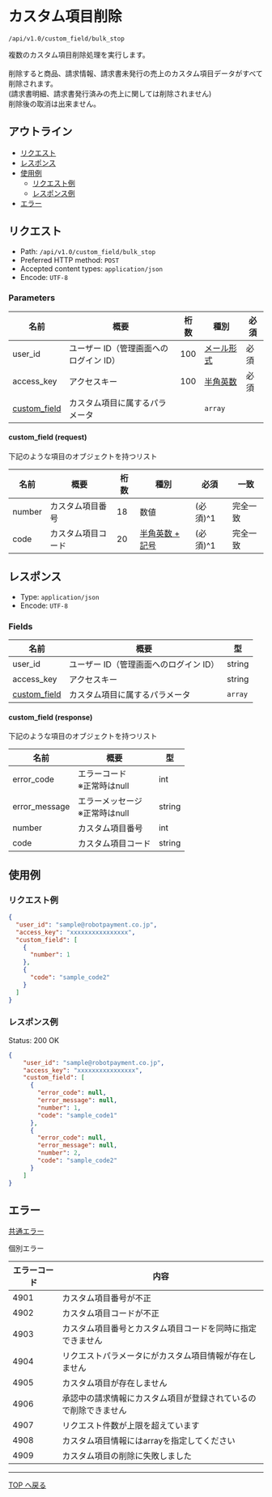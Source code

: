 # カスタム項目削除

`/api/v1.0/custom_field/bulk_stop`

複数のカスタム項目削除処理を実行します。
<br> 
<br> 削除すると商品、請求情報、請求書未発行の売上のカスタム項目データがすべて削除されます。
<br> (請求書明細、請求書発行済みの売上に関しては削除されません)
<br> 削除後の取消は出来ません。

## アウトライン

- [リクエスト](#リクエスト)
- [レスポンス](#レスポンス)
- [使用例](#使用例)
  - [リクエスト例](#リクエスト例)
  - [レスポンス例](#レスポンス例)
- [エラー](#エラー)

## リクエスト

- Path: `/api/v1.0/custom_field/bulk_stop`
- Preferred HTTP method: `POST`
- Accepted content types: `application/json`
- Encode: `UTF-8`

### Parameters

| 名前                                  | 概要                                   | 桁数 | 種別                              | 必須 |
| ------------------------------------- | -------------------------------------- | ---- | --------------------------------- | ---- |
| user_id                               | ユーザー ID（管理画面へのログイン ID） | 100  | [メール形式](../../index.md#種別) | 必須 |
| access_key                            | アクセスキー                           | 100  | [半角英数](../../index.md#種別)   | 必須 |
| [custom_field](#custom_field-request) | カスタム項目に属するパラメータ         |      | `array`                           |      |

#### custom_field (request)

下記のような項目のオブジェクトを持つリスト

| 名前   | 概要               | 桁数 | 種別                                   | 必須     | 一致     |
| ------ | ------------------ | ---- | -------------------------------------- | -------- | -------- |
| number | カスタム項目番号   | 18   | 数値                                   | (必須)^1 | 完全一致 |
| code   | カスタム項目コード | 20   | [半角英数 + 記号](../../index.md#種別) | (必須)^1 | 完全一致 |

## レスポンス

- Type: `application/json`
- Encode: `UTF-8`

### Fields

| 名前                                   | 概要                                   | 型      |
| -------------------------------------- | -------------------------------------- | ------- |
| user_id                                | ユーザー ID（管理画面へのログイン ID） | string  |
| access_key                             | アクセスキー                           | string  |
| [custom_field](#custom_field-response) | カスタム項目に属するパラメータ         | `array` |

#### custom_field (response)

下記のような項目のオブジェクトを持つリスト

| 名前          | 概要                                       | 型     |
| ------------- | ------------------------------------------ | ------ |
| error_code    | エラーコード <br> ※正常時はnull            | int    |
| error_message | エラーメッセージ <br> ※正常時はnull        | string |
| number        | カスタム項目番号                           | int    |
| code          | カスタム項目コード                         | string |

## 使用例

### リクエスト例

```json
{
  "user_id": "sample@robotpayment.co.jp",
  "access_key": "xxxxxxxxxxxxxxxx",
  "custom_field": [
    {
      "number": 1
    },
    {
      "code": "sample_code2"
    }
  ]
}
```

### レスポンス例

Status: 200 OK

```json
{
    "user_id": "sample@robotpayment.co.jp",
    "access_key": "xxxxxxxxxxxxxxxx",
    "custom_field": [
      {
        "error_code": null,
        "error_message": null,
        "number": 1,
        "code": "sample_code1"
      },
      {
        "error_code": null,
        "error_message": null,
        "number": 2,
        "code": "sample_code2"
      }
    ]
}
```

## エラー

[共通エラー](../../index.md#共通エラー)

個別エラー

| エラーコード | 内容                                                             |
| ------------ | ---------------------------------------------------------------- |
| 4901         | カスタム項目番号が不正                                           |
| 4902         | カスタム項目コードが不正                                         |
| 4903         | カスタム項目番号とカスタム項目コードを同時に指定できません        |
| 4904         | リクエストパラメータにがカスタム項目情報が存在しません           |
| 4905         | カスタム項目が存在しません                                       |
| 4906         | 承認中の請求情報にカスタム項目が登録されているので削除できません |
| 4907         | リクエスト件数が上限を超えています                               |
| 4908         | カスタム項目情報にはarrayを指定してください                    |
| 4909         | カスタム項目の削除に失敗しました                                 |

---

[TOP へ戻る](../../index.md)

